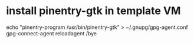 # install pinentry-gtk in template VM
echo "pinentry-program /usr/bin/pinentry-gtk" > ~/.gnupg/gpg-agent.conf 
gpg-connect-agent reloadagent /bye
